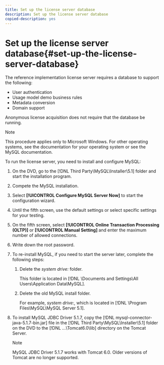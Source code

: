 ```yaml
---
title: Set up the license server database
description: Set up the license server database
copied-description: yes
---
```


# Set up the license server database{#set-up-the-license-server-database}

The reference implementation license server requires a database to support the following:

* User authentication 
* Usage model demo business rules 
* Metadata conversion 
* Domain support

Anonymous license acquisition does not require that the database be running.

>[!NOTE]
>
>This procedure applies only to Microsoft Windows. For other operating systems, see the documentation for your operating system or see the MySQL documentation.

To run the license server, you need to install and configure MySQL: 

1. On the DVD, go to the [!DNL Third Party\MySQL\Installer\5.1] folder and start the installation program.
1. Compete the MySQL installation.
1. Select **[!UICONTROL Configure MySQL Server Now]** to start the configuration wizard.
1. Until the fifth screen, use the default settings or select specific settings for your testing.
1. On the fifth screen, select **[!UICONTROL Online Transaction Processing (OLTP)]** or **[!UICONTROL Manual Setting]** and enter the maximum number of allowed connections.
1. Write down the root password.
1. To re-install MySQL, if you need to start the server later, complete the following steps:
   1. Delete the *system drive:* folder.
   
      This folder is located in [!DNL \Documents and Settings\All Users\Application Data\MySQL].   
   1. Delete the old MySQL install folder.
   
      For example, *system drive:*, which is located in [!DNL \Program Files\MySQL\MySQL Server 5.1].   
1. To install MySQL JDBC Driver 5.1.7, copy the [!DNL mysql-connector-java-5.1.7-bin.jar] file in the [!DNL Third Party\MySQL\Installer\5.1] folder on the DVD to the [!DNL ...\Tomcat6.0\lib] directory on the Tomcat Server.

   >[!NOTE]
   >
   >MySQL JDBC Driver 5.1.7 works with Tomcat 6.0. Older versions of Tomcat are no longer supported.

